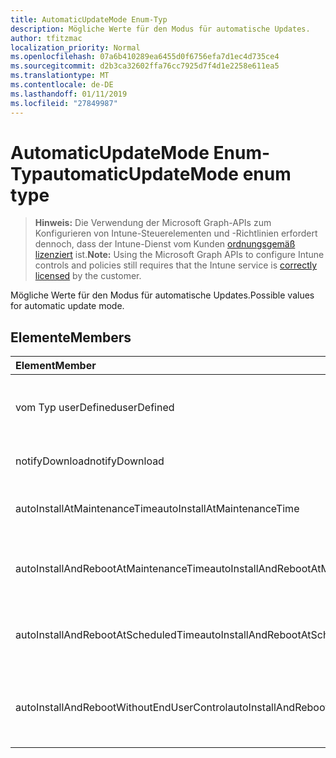 ```yaml
---
title: AutomaticUpdateMode Enum-Typ
description: Mögliche Werte für den Modus für automatische Updates.
author: tfitzmac
localization_priority: Normal
ms.openlocfilehash: 07a6b410289ea6455d0f6756efa7d1ec4d735ce4
ms.sourcegitcommit: d2b3ca32602ffa76cc7925d7f4d1e2258e611ea5
ms.translationtype: MT
ms.contentlocale: de-DE
ms.lasthandoff: 01/11/2019
ms.locfileid: "27849987"
---
```

# <a name="automaticupdatemode-enum-type"></a><span data-ttu-id="4ff27-103">AutomaticUpdateMode Enum-Typ</span><span class="sxs-lookup"><span data-stu-id="4ff27-103">automaticUpdateMode enum type</span></span>

> <span data-ttu-id="4ff27-104">**Hinweis:** Die Verwendung der Microsoft Graph-APIs zum Konfigurieren von Intune-Steuerelementen und -Richtlinien erfordert dennoch, dass der Intune-Dienst vom Kunden [ordnungsgemäß lizenziert](https://go.microsoft.com/fwlink/?linkid=839381) ist.</span><span class="sxs-lookup"><span data-stu-id="4ff27-104">**Note:** Using the Microsoft Graph APIs to configure Intune controls and policies still requires that the Intune service is [correctly licensed](https://go.microsoft.com/fwlink/?linkid=839381) by the customer.</span></span>

<span data-ttu-id="4ff27-105">Mögliche Werte für den Modus für automatische Updates.</span><span class="sxs-lookup"><span data-stu-id="4ff27-105">Possible values for automatic update mode.</span></span>
## <a name="members"></a><span data-ttu-id="4ff27-106">Elemente</span><span class="sxs-lookup"><span data-stu-id="4ff27-106">Members</span></span>
|<span data-ttu-id="4ff27-107">Element</span><span class="sxs-lookup"><span data-stu-id="4ff27-107">Member</span></span>|<span data-ttu-id="4ff27-108">Wert</span><span class="sxs-lookup"><span data-stu-id="4ff27-108">Value</span></span>|<span data-ttu-id="4ff27-109">Beschreibung</span><span class="sxs-lookup"><span data-stu-id="4ff27-109">Description</span></span>|
|:---|:---|:---|
|<span data-ttu-id="4ff27-110">vom Typ userDefined</span><span class="sxs-lookup"><span data-stu-id="4ff27-110">userDefined</span></span>|<span data-ttu-id="4ff27-111">0</span><span class="sxs-lookup"><span data-stu-id="4ff27-111">0</span></span>|<span data-ttu-id="4ff27-112">User-Defined, Standardwert, keine beabsichtigt.</span><span class="sxs-lookup"><span data-stu-id="4ff27-112">User Defined, default value, no intent.</span></span>|
|<span data-ttu-id="4ff27-113">notifyDownload</span><span class="sxs-lookup"><span data-stu-id="4ff27-113">notifyDownload</span></span>|<span data-ttu-id="4ff27-114">1</span><span class="sxs-lookup"><span data-stu-id="4ff27-114">1</span></span>|<span data-ttu-id="4ff27-115">Benachrichtigen Sie auf Download.</span><span class="sxs-lookup"><span data-stu-id="4ff27-115">Notify on download.</span></span>|
|<span data-ttu-id="4ff27-116">autoInstallAtMaintenanceTime</span><span class="sxs-lookup"><span data-stu-id="4ff27-116">autoInstallAtMaintenanceTime</span></span>|<span data-ttu-id="4ff27-117">2</span><span class="sxs-lookup"><span data-stu-id="4ff27-117">2</span></span>|<span data-ttu-id="4ff27-118">Automatische Installation zur Wartungszeit.</span><span class="sxs-lookup"><span data-stu-id="4ff27-118">Auto-install at maintenance time.</span></span>|
|<span data-ttu-id="4ff27-119">autoInstallAndRebootAtMaintenanceTime</span><span class="sxs-lookup"><span data-stu-id="4ff27-119">autoInstallAndRebootAtMaintenanceTime</span></span>|<span data-ttu-id="4ff27-120">3</span><span class="sxs-lookup"><span data-stu-id="4ff27-120">3</span></span>|<span data-ttu-id="4ff27-121">Automatische Installation und Wartung jederzeit neu starten.</span><span class="sxs-lookup"><span data-stu-id="4ff27-121">Auto-install and reboot at maintenance time.</span></span>|
|<span data-ttu-id="4ff27-122">autoInstallAndRebootAtScheduledTime</span><span class="sxs-lookup"><span data-stu-id="4ff27-122">autoInstallAndRebootAtScheduledTime</span></span>|<span data-ttu-id="4ff27-123">4</span><span class="sxs-lookup"><span data-stu-id="4ff27-123">4</span></span>|<span data-ttu-id="4ff27-124">Automatische Installation und zum geplanten Zeitpunkt neu starten.</span><span class="sxs-lookup"><span data-stu-id="4ff27-124">Auto-install and reboot at scheduled time.</span></span>|
|<span data-ttu-id="4ff27-125">autoInstallAndRebootWithoutEndUserControl</span><span class="sxs-lookup"><span data-stu-id="4ff27-125">autoInstallAndRebootWithoutEndUserControl</span></span>|<span data-ttu-id="4ff27-126">5</span><span class="sxs-lookup"><span data-stu-id="4ff27-126">5</span></span>|<span data-ttu-id="4ff27-127">Automatische Installation und neu starten Sie, ohne Kontrolle durch den Endbenutzer</span><span class="sxs-lookup"><span data-stu-id="4ff27-127">Auto-install and restart without end-user control</span></span>|



